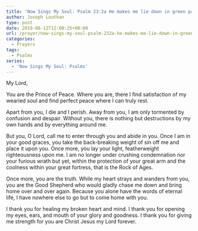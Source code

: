 ```yaml
---
title: 'Now Sings My Soul: Psalm 23:2a He makes me lie down in green pastures'
author: Joseph Louthan
type: post
date: 2018-06-12T12:00:25+00:00
url: /prayer/now-sings-my-soul-psalm-232a-he-makes-me-lie-down-in-green-pastures/
categories:
  - Prayers
tags:
  - Psalms
series:
  - 'Now Sings My Soul: Psalms'
---
```

  My Lord,

  You are the Prince of Peace. Where you are, there I find satisfaction of my wearied soul and find perfect peace where I can truly rest.

  Apart from you, I die and I perish. Away from you, I am only tormented by confusion and despair. Without you, there is nothing but destructions by my own hands and by everything around me.

  But you, O Lord, call me to enter through you and abide in you. Once I am in your good graces, you take the back-breaking weight of sin off me and place it upon you. Once more, you lay your light, featherweight righteousness upon me. I am no longer under crushing condemnation nor your furious wrath but yet, within the protection of your great arm and the coolness within your great fortress, that is the Rock of Ages.

  Once more, you are the truth. While my heart strays and wanders from you, you are the Good Shepherd who would gladly chase me down and bring home over and over again. Because you alone have the words of eternal life, I have nowhere else to go but to come home with you.

  I thank you for healing my broken heart and mind. I thank you for opening my eyes, ears, and mouth of your glory and goodness. I thank you for giving me strength for you are Christ Jesus my Lord forever.
